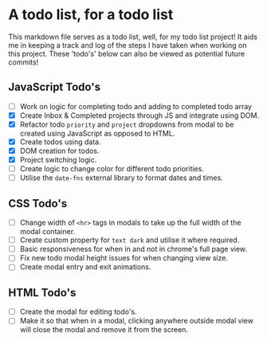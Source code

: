 # A todo list, for a todo list

This markdown file serves as a todo list, well, for my todo list project! It aids me in keeping a track and log of the steps I have taken when working on this project. These 'todo's' below can also be viewed as potential future commits!

## JavaScript Todo's

- [ ] Work on logic for completing todo and adding to completed todo array
- [x] Create Inbox & Completed projects through JS and integrate using DOM.
- [x] Refactor todo `priority` and `project` dropdowns from modal to be created using JavaScript as opposed to HTML.
- [x] Create todos using data.
- [x] DOM creation for todos.
- [x] Project switching logic.
- [ ] Create logic to change color for different todo priorities.
- [ ] Utilise the `date-fns` external library to format dates and times.

## CSS Todo's

- [ ] Change width of `<hr>` tags in modals to take up the full width of the modal container.
- [ ] Create custom property for `text dark` and utilise it where required.
- [ ] Basic responsiveness for when in and not in chrome's full page view.
- [ ] Fix new todo modal height issues for when changing view size.
- [ ] Create modal entry and exit animations.

## HTML Todo's

- [ ] Create the modal for editing todo's.
- [ ] Make it so that when in a modal, clicking anywhere outside modal view will close the modal and remove it from the screen.
